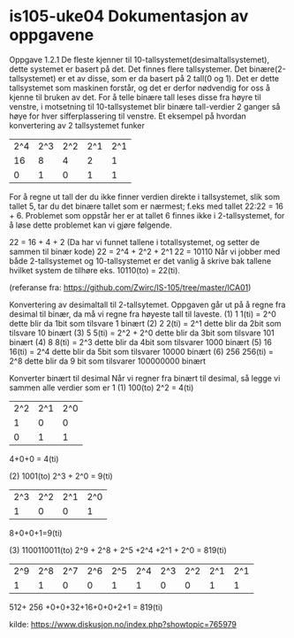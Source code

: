 # is105-uke04 Dokumentasjon av oppgavene
Oppgave 1.2.1
De fleste kjenner til 10-tallsystemet(desimaltallsystemet), dette systemet er basert på det.
Det finnes flere tallsystemer. Det binære(2-tallsystemet) er et av disse, som er da basert på 2 tall(0 og 1).
Det er dette tallsystemet som maskinen forstår, og det er derfor nødvendig for oss å kjenne til bruken av det.
For å telle binære tall leses disse fra høyre til venstre, i motsetning til 10-tallsystemet blir binære tall-verdier 2 ganger så høye for hver sifferplassering til venstre.
Et eksempel på hvordan konvertering av 2 tallsystemet funker

|   |   |   |   |   |
|---|---|---|---|---|
|2^4|2^3|2^2|2^1|2^1|
|16 |8  |4  |2  |1  |
|0  |1  |0  |1  |1  |


For å regne ut tall der du ikke finner verdien direkte i tallsystemet, slik som tallet 5, tar du det binære tallet som er nærmest; f.eks med tallet 22:22 = 16 + 6. Problemet som oppstår her er at tallet 6 finnes ikke i 2-tallsystemet, for å løse dette problemet kan vi gjøre følgende.

22 = 16 + 4 + 2 (Da har vi funnet tallene i totallsystemet, og setter de sammen til binær kode)
22 = 2^4 + 2^2 + 2^1
22 = 10110
Når vi jobber med både 2-tallsystemet og 10-tallsystemet er det vanlig å skrive bak tallene hvilket system de tilhøre eks. 10110(to) = 22(ti).

(referanse fra: https://github.com/Zwirc/IS-105/tree/master/ICA01)

Konvertering av desimaltall til 2-tallsytemet.
Oppgaven går ut på å regne fra desimal til binær, da må vi regne fra høyeste tall til laveste.
(1) 1		1(ti) = 2^0 dette blir da 1bit som tilsvare 1 binært
(2) 2		2(ti) = 2^1 dette blir da 2bit som tilsvare 10 binært
(3) 5		5(ti) = 2^2 + 2^0 dette blir da 3bit som tilsvare 101 binært
(4) 8		8(ti) = 2^3 dette blir da 4bit som tilsvarer 1000 binært
(5) 16		16(ti) = 2^4 dette blir da 5bit som tilsvarer 10000 binært
(6) 256		256(ti) = 2^8 dette blir da 9 bit som tilsvarer 100000000 binært

Konverter binært til desimal
Når vi regner fra binært til desimal, så legge vi sammen alle verdier som er 1
(1) 100(to)		2^2 = 4(ti)

|   |   |   |
|---|---|---|
|2^2|2^1|2^0|
|1  |0  |0  |
|0  |1  |1  |

4+0+0 = 4(ti)


(2) 1001(to)	2^3 + 2^0 = 9(ti)

|   |   |   |   |
|---|---|---|---|
|2^3|2^2|2^1|2^0|
|1  |0  |0  |1  |

8+0+0+1=9(ti)


(3) 1100110011(to)  2^9 + 2^8 + 2^5 +2^4 +2^1 + 2^0 = 819(ti)

|   |   |   |   |   |   |   |   |   |   |
|---|---|---|---|---|---|---|---|---|---|
|2^9|2^8|2^7|2^6|2^5|2^4|2^3|2^2|2^1|2^1|
|1  |1  |0  |0  |1  |1  |0  |0  |1  |1  |

512+ 256 +0+0+32+16+0+0+2+1 = 819(ti)





kilde: https://www.diskusjon.no/index.php?showtopic=765979
